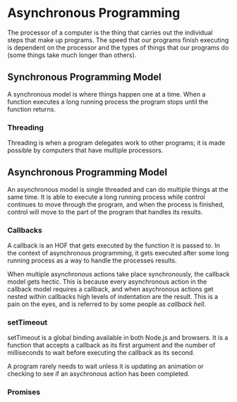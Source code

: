 # Asynchronous Programming

The processor of a computer is the thing that carries out the individual steps that make up programs. The speed that our programs finish executing is dependent on the processor and the types of things that our programs do (some things take much longer than others).

## Synchronous Programming Model

A synchronous model is where things happen one at a time. When a function executes a long running process the program stops until the function returns.

### Threading

Threading is when a program delegates work to other programs; it is made possible by computers that have multiple processors.

## Asynchronous Programming Model

An asynchronous model is single threaded and can do multiple things at the same time. It is able to execute a long running process while control continues to move through the program, and when the process is finished, control will move to the part of the program that handles its results.

### Callbacks

A callback is an HOF that gets executed by the function it is passed to. In the context of asynchronous programming, it gets executed after some long running process as a way to handle the processes results.

When multiple asynchronous actions take place synchronously, the callback model gets hectic. This is because every asynchronous action in the callback model requires a callback, and when asychronous actions get nested within callbacks high levels of indentation are the result. This is a pain on the eyes, and is referred to by some people as *callback hell*.

### setTimeout

setTimeout is a global binding available in both Node.js and browsers. It is a function that  accepts a callback as its first argument and the number of milliseconds to wait before executing the callback as its second.

A program rarely needs to wait unless it is updating an animation or checking to see if an asychronous action has been completed.

### Promises